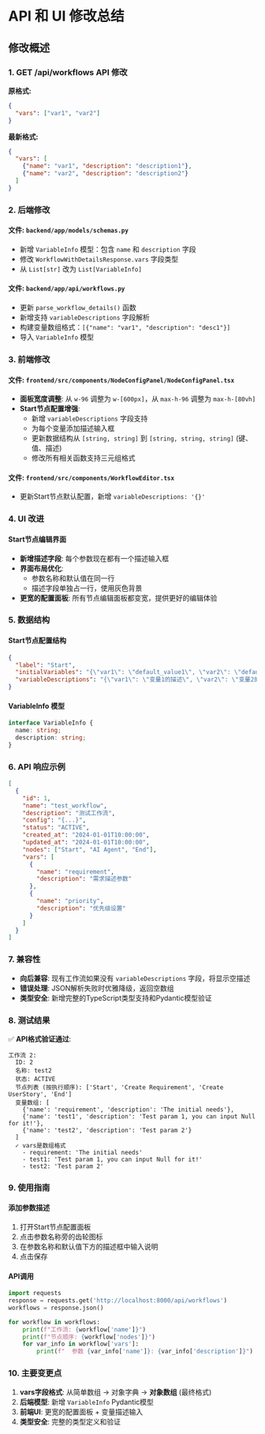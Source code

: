 # API 和 UI 修改总结

## 修改概述

### 1. GET /api/workflows API 修改

**原格式:**
```json
{
  "vars": ["var1", "var2"]
}
```

**最新格式:**
```json
{
  "vars": [
    {"name": "var1", "description": "description1"}, 
    {"name": "var2", "description": "description2"}
  ]
}
```

### 2. 后端修改

#### 文件: `backend/app/models/schemas.py`
- 新增 `VariableInfo` 模型：包含 `name` 和 `description` 字段
- 修改 `WorkflowWithDetailsResponse.vars` 字段类型
- 从 `List[str]` 改为 `List[VariableInfo]`

#### 文件: `backend/app/api/workflows.py`
- 更新 `parse_workflow_details()` 函数
- 新增支持 `variableDescriptions` 字段解析
- 构建变量数组格式：`[{"name": "var1", "description": "desc1"}]`
- 导入 `VariableInfo` 模型

### 3. 前端修改

#### 文件: `frontend/src/components/NodeConfigPanel/NodeConfigPanel.tsx`
- **面板宽度调整**: 从 `w-96` 调整为 `w-[600px]`，从 `max-h-96` 调整为 `max-h-[80vh]`
- **Start节点配置增强**:
  - 新增 `variableDescriptions` 字段支持
  - 为每个变量添加描述输入框
  - 更新数据结构从 `[string, string]` 到 `[string, string, string]` (键、值、描述)
  - 修改所有相关函数支持三元组格式

#### 文件: `frontend/src/components/WorkflowEditor.tsx`
- 更新Start节点默认配置，新增 `variableDescriptions: '{}'`

### 4. UI 改进

#### Start节点编辑界面
- **新增描述字段**: 每个参数现在都有一个描述输入框
- **界面布局优化**: 
  - 参数名称和默认值在同一行
  - 描述字段单独占一行，使用灰色背景
- **更宽的配置面板**: 所有节点编辑面板都变宽，提供更好的编辑体验

### 5. 数据结构

#### Start节点配置结构
```json
{
  "label": "Start",
  "initialVariables": "{\"var1\": \"default_value1\", \"var2\": \"default_value2\"}",
  "variableDescriptions": "{\"var1\": \"变量1的描述\", \"var2\": \"变量2的描述\"}"
}
```

#### VariableInfo 模型
```typescript
interface VariableInfo {
  name: string;
  description: string;
}
```

### 6. API 响应示例

```json
[
  {
    "id": 1,
    "name": "test_workflow",
    "description": "测试工作流",
    "config": "{...}",
    "status": "ACTIVE",
    "created_at": "2024-01-01T10:00:00",
    "updated_at": "2024-01-01T10:00:00",
    "nodes": ["Start", "AI Agent", "End"],
    "vars": [
      {
        "name": "requirement",
        "description": "需求描述参数"
      },
      {
        "name": "priority", 
        "description": "优先级设置"
      }
    ]
  }
]
```

### 7. 兼容性

- **向后兼容**: 现有工作流如果没有 `variableDescriptions` 字段，将显示空描述
- **错误处理**: JSON解析失败时优雅降级，返回空数组
- **类型安全**: 新增完整的TypeScript类型支持和Pydantic模型验证

### 8. 测试结果

✅ **API格式验证通过**:
```
工作流 2:
  ID: 2
  名称: test2
  状态: ACTIVE
  节点列表 (按执行顺序): ['Start', 'Create Requirement', 'Create UserStory', 'End']
  变量数组: [
    {'name': 'requirement', 'description': 'The initial needs'}, 
    {'name': 'test1', 'description': 'Test param 1, you can input Null for it!'}, 
    {'name': 'test2', 'description': 'Test param 2'}
  ]
  ✓ vars是数组格式
    - requirement: 'The initial needs'
    - test1: 'Test param 1, you can input Null for it!'
    - test2: 'Test param 2'
```

### 9. 使用指南

#### 添加参数描述
1. 打开Start节点配置面板
2. 点击参数名称旁的齿轮图标
3. 在参数名称和默认值下方的描述框中输入说明
4. 点击保存

#### API调用
```python
import requests
response = requests.get('http://localhost:8000/api/workflows')
workflows = response.json()

for workflow in workflows:
    print(f"工作流: {workflow['name']}")
    print(f"节点顺序: {workflow['nodes']}")
    for var_info in workflow['vars']:
        print(f"  参数 {var_info['name']}: {var_info['description']}")
```

### 10. 主要变更点

1. **vars字段格式**: 从简单数组 → 对象字典 → **对象数组** (最终格式)
2. **后端模型**: 新增 `VariableInfo` Pydantic模型
3. **前端UI**: 更宽的配置面板 + 变量描述输入
4. **类型安全**: 完整的类型定义和验证 
